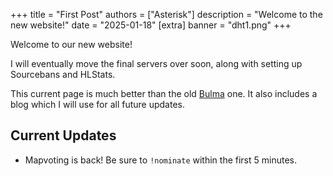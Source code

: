 +++
title = "First Post"
authors = ["Asterisk"]
description = "Welcome to the new website!"
date = "2025-01-18"
[extra]
banner = "dht1.png"
+++

Welcome to our new website!

I will eventually move the final servers over soon, along with setting up Sourcebans and HLStats.

This current page is much better than the old <a href="https://bulma.io" class="external" target="_blank" rel="noopener noreferrer">Bulma</a> one. It also includes a blog which I will use for all future updates.

## Current Updates

- Mapvoting is back! Be sure to `!nominate` within the first 5 minutes.

